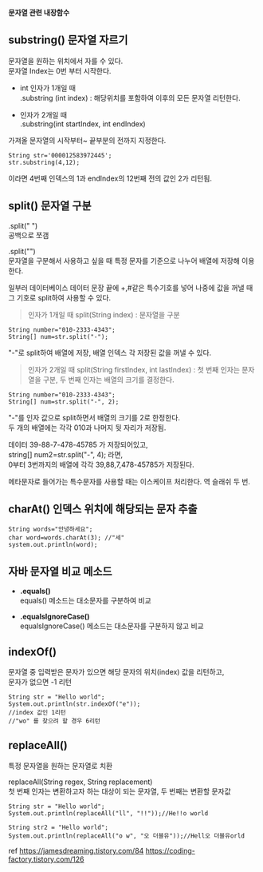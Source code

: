 **문자열 관련 내장함수**

## substring() 문자열 자르기

문자열을 원하는 위치에서 자를 수 있다.<br>
문자열 Index는 0번 부터 시작한다.

- int 인자가 1개일 때<br>
.substring (int index) : 해당위치를 포함하여 이후의 모든 문자열 리턴한다.

- 인자가 2개일 때<br>
.substring(int startIndex, int endIndex)

가져올 문자열의 시작부터~ 끝부분의 전까지 지정한다.

	String str='000012583972445';
	str.substring(4,12);

이라면 4번째 인덱스의 1과 endIndex의 12번째 전의 값인 2가 리턴됨.  

## split() 문자열 구분

.split(" ")<br>
공백으로 쪼갬

.split("")<br>
문자열을 구분해서 사용하고 싶을 때 특정 문자를 기준으로 나누어 배열에 저장해 이용한다.

일부러 데이터베이스 데이터 문장 끝에 +,#같은 특수기호를 넣어 나중에 값을 꺼낼 때 그 기호로 split하여 사용할 수 있다.

> 인자가 1개일 때
split(String index) : 문자열을 구분

	String number="010-2333-4343";
	String[] num=str.split("-"); 
"-"로 split하여 배열에 저장, 배열 인덱스 각 저장된 값을 꺼낼 수 있다.

> 인자가 2개일 때
split(String firstIndex, int lastIndex) : 첫 번째 인자는 문자열을 구분, 두 번째 인자는 배열의 크기를 결정한다.

	String number="010-2333-4343";
	String[] num=str.split("-", 2);
	
"-"를 인자 값으로 split하면서 배열의 크기를 2로 한정한다.<br>
두 개의 배열에는 각각 010과 나머지 뒷 자리가 저장됨.

데이터 39-88-7-478-45785 가 저장되어있고,<br>
string[] num2=str.split("-", 4); 라면,<br>
0부터 3번까지의 배열에 각각 39,88,7,478-45785가 저장된다.

메타문자로 들어가는 특수문자를 사용할 때는 이스케이프 처리한다. 역 슬래쉬 두 번.

## charAt() 인덱스 위치에 해당되는 문자 추출

	String words="안녕하세요";
	char word=words.charAt(3); //"세"
	system.out.println(word);

## 자바 문자열 비교 메소드

- __.equals()__<br>
equals() 메소드는 대소문자를 구분하여 비교

- **.equalsIgnoreCase()**<br>
equalsIgnoreCase() 메소드는 대소문자를 구분하지 않고 비교

## indexOf()
문자열 중 입력받은 문자가 있으면 해당 문자의 위치(index) 값을 리턴하고,<br>
문자가 없으면 -1 리턴

	String str = "Hello world";
	System.out.println(str.indexOf("e"));
	//index 값인 1리턴
	//"wo" 를 찾으려 할 경우 6리턴 

## replaceAll()
특정 문자열을 원하는 문자열로 치환

replaceAll(String regex, String replacement)<br>
첫 번째 인자는 변환하고자 하는 대상이 되는 문자열, 두 번째는 변환할 문자값

	String str = "Hello world";
	System.out.println(replaceAll("ll", "!!"));//He!!o world

	String str2 = "Hello world";
	System.out.println(replaceAll("o w", "오 더블유"));//Hell오 더블유orld

ref https://jamesdreaming.tistory.com/84 https://coding-factory.tistory.com/126
